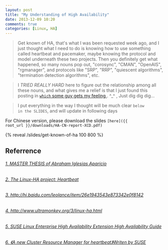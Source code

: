 ```yaml
---
layout: post
title: "My Understanding of High Availability"
date: 2013-12-09 10:20
comments: true
categories: [Linux, HA]
---
```

> Get known of HA, that's what I was been requested week ago, and I just thought what I need to do is knowing how to use something called heartbeat and pacemaker, maybe knowing the protocol and model underneath these two projects. Then you definitely get what happened, so many nouns pop out, "corosync", "CMAN", "OpenAIS", "rgmanager", and protocols like "SRP", "RRP", "quiescent algorithms", "termination detection algorithms", etc.

>I *TRIED REALLY HARD* here to figure out the relationship among all these nouns, and what gives me a relief is that I just found this posting in <a href="http://schlutech.com/2011/07/demystifying-high-availability-linux-clustering-technologies/" target="_blank" ><code>which</code> some guy gets my feeling </a>. ^_^ , Just dig dig dig...

>I put everything in the way I thought will be much clear <code>below in the SLIDES</code>, and will update in following days

For Chinese version, please download the slides <code>[here]({{ root_url }}/downloads/HA-CN-report-XCD.pdf)</code>

{% reveal /slides/get-known-of-ha 100 800 %}


<h2>Referrence</h2>
<h6><a href="http://upcommons.upc.edu/pfc/bitstream/2099.1/4970/1/memoria.pdf" target="_blank">1. MASTER THESIS of Abraham Iglesias Aparicio</a></h6>
<h6><a href="http://www.linux-ha.org/wiki/Documentation" target="_blank">2. The Linux-HA project: Heartbeat</a></h6>
<h6><a href="http://hi.baidu.com/leolance/item/26e1943543e873342e0f8142" target="_blank">3. http://hi.baidu.com/leolance/item/26e1943543e873342e0f8142</a></h6>
<h6><a href="http://www.ultramonkey.org/3/linux-ha.html" target="_blank">4. http://www.ultramonkey.org/3/linux-ha.html</a></h6>
<h6><a href="http://doc.opensuse.org/products/draft/SLE-HA/SLE-ha-guide_sd_draft/book.sleha.html" target="_blank">5. SUSE Linux Enterprise High Availability Extension High Availability Guide</a></h6>
<h6><a href="http://linux-ha.org/_cache/TechnicalPapers__UKUUG-WinterConf-2004-SCRAT-Paper.pdf" target="_blank">6. 《A new Cluster Resource Manager for heartbeat》Writen by SUSE</a></h6>
